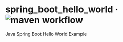# spring_boot_hello_world &middot; ![maven workflow](https://github.com/hofiorg/spring_boot_hello_world/actions/workflows/maven.yml/badge.svg)

Java Spring Boot Hello World Example
